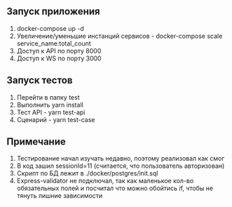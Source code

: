 ## Запуск приложения
1. docker-compose up -d
2. Увеличение/уменьшие инстанций сервисов - docker-compose scale service_name:total_count
3. Доступ к API по порту 8000
4. Доступ к WS по порту 3000

## Запуск тестов
1. Перейти в папку test
2. Выполнить yarn install
3. Тест API - yarn test-api
4. Сценарий - yarn test-case

## Примечание
1. Тестирование начал изучать недавно, поэтому реализовал как смог
2. В код зашил sessionId=11 (считается, что пользователь авторизован)
3. Скрипт по БД лежит в ./docker/postgres/init.sql
4. Express-validator не подключал, так как маленькое кол-во обязательных полей и посчитал что можно обойтись if, чтобы не тянуть лишние зависимости

